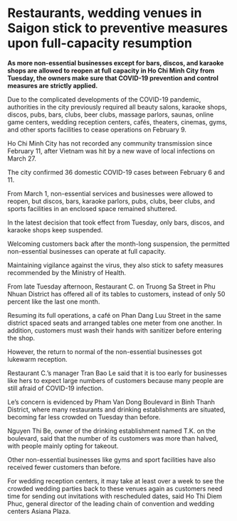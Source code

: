 # Restaurants, wedding venues in Saigon stick to preventive measures upon full-capacity resumption

<b>As more non-essential businesses except for bars, discos, and karaoke shops are allowed to reopen at full capacity in Ho Chi Minh City from Tuesday, the owners make sure that COVID-19 prevention and control measures are strictly applied.</b>

Due to the complicated developments of the COVID-19 pandemic, authorities in the city previously required all beauty salons, karaoke shops, discos, pubs, bars, clubs, beer clubs, massage parlors, saunas, online game centers, wedding reception centers, cafés, theaters, cinemas, gyms, and other sports facilities to cease operations on February 9. 

Ho Chi Minh City has not recorded any community transmission since February 11, after Vietnam was hit by a new wave of local infections on March 27. 

The city confirmed 36 domestic COVID-19 cases between February 6 and 11. 

From March 1, non-essential services and businesses were allowed to reopen, but discos, bars, karaoke parlors, pubs, clubs, beer clubs, and sports facilities in an enclosed space remained shuttered. 

In the latest decision that took effect from Tuesday, only bars, discos, and karaoke shops keep suspended.

Welcoming customers back after the month-long suspension, the permitted non-essential businesses can operate at full capacity.

Maintaining vigilance against the virus, they also stick to safety measures recommended by the Ministry of Health.

From late Tuesday afternoon, Restaurant C. on Truong Sa Street in Phu Nhuan District has offered all of its tables to customers, instead of only 50 percent like the last one month.

Resuming its full operations, a café on Phan Dang Luu Street in the same district spaced seats and arranged tables one meter from one another. In addition, customers must wash their hands with sanitizer before entering the shop.

However, the return to normal of the non-essential businesses got lukewarm reception.

Restaurant C.’s manager Tran Bao Le said that it is too early for businesses like hers to expect large numbers of customers because many people are still afraid of COVID-19 infection.

Le’s concern is evidenced by Pham Van Dong Boulevard in Binh Thanh District, where many restaurants and drinking establishments are situated, becoming far less crowded on Tuesday than before. 

Nguyen Thi Be, owner of the drinking establishment named T.K. on the boulevard, said that the number of its customers was more than halved, with people mainly opting for takeout.

Other non-essential businesses like gyms and sport facilities have also received fewer customers than before.

For wedding reception centers, it may take at least over a week to see the crowded wedding parties back to these venues again as customers need time for sending out invitations with rescheduled dates, said Ho Thi Diem Phuc, general director of the leading chain of convention and wedding centers Asiana Plaza.
